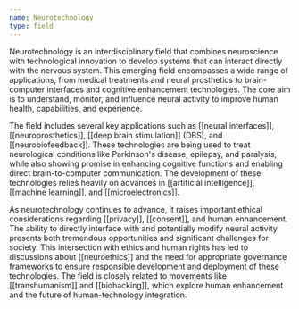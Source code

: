 ```yaml
---
name: Neurotechnology
type: field
---
```


Neurotechnology is an interdisciplinary field that combines neuroscience with technological innovation to develop systems that can interact directly with the nervous system. This emerging field encompasses a wide range of applications, from medical treatments and neural prosthetics to brain-computer interfaces and cognitive enhancement technologies. The core aim is to understand, monitor, and influence neural activity to improve human health, capabilities, and experience.

The field includes several key applications such as [[neural interfaces]], [[neuroprosthetics]], [[deep brain stimulation]] (DBS), and [[neurobiofeedback]]. These technologies are being used to treat neurological conditions like Parkinson's disease, epilepsy, and paralysis, while also showing promise in enhancing cognitive functions and enabling direct brain-to-computer communication. The development of these technologies relies heavily on advances in [[artificial intelligence]], [[machine learning]], and [[microelectronics]].

As neurotechnology continues to advance, it raises important ethical considerations regarding [[privacy]], [[consent]], and human enhancement. The ability to directly interface with and potentially modify neural activity presents both tremendous opportunities and significant challenges for society. This intersection with ethics and human rights has led to discussions about [[neuroethics]] and the need for appropriate governance frameworks to ensure responsible development and deployment of these technologies. The field is closely related to movements like [[transhumanism]] and [[biohacking]], which explore human enhancement and the future of human-technology integration.
